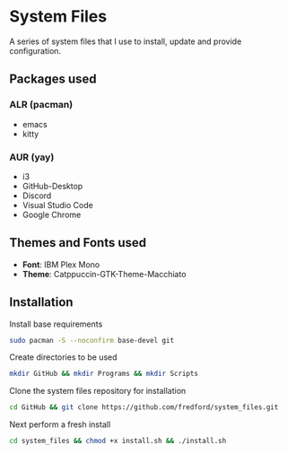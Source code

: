 # System Files
 
 A series of system files that I use to install, update and provide configuration.

## Packages used


### ALR (pacman)
- emacs
- kitty

### AUR (yay)
- i3
- GitHub-Desktop
- Discord
- Visual Studio Code
- Google Chrome

## Themes and Fonts used

- **Font**: IBM Plex Mono
- **Theme**: Catppuccin-GTK-Theme-Macchiato

## Installation

Install base requirements
```bash
sudo pacman -S --noconfirm base-devel git
```
Create directories to be used
```bash
mkdir GitHub && mkdir Programs && mkdir Scripts
```
Clone the system files repository for installation
```bash
cd GitHub && git clone https://github.com/fredford/system_files.git
```
Next perform a fresh install
```bash
cd system_files && chmod +x install.sh && ./install.sh
```